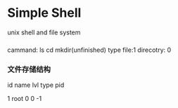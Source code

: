 Simple Shell
===============================
unix shell and file system
###

cammand: ls cd mkdir(unfinished)
type file:1 direcotry: 0

### 文件存储结构

id  name    lvl    type    pid

1   root    0       0       -1
